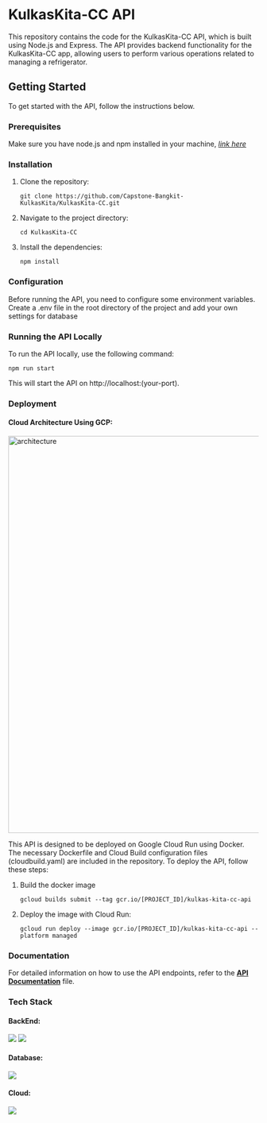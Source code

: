 # KulkasKita-CC API

This repository contains the code for the KulkasKita-CC API, which is built using Node.js and Express. The API provides backend functionality for the KulkasKita-CC app, allowing users to perform various operations related to managing a refrigerator.

## Getting Started

To get started with the API, follow the instructions below.

### Prerequisites

Make sure you have node.js and npm installed in your machine, <a href="https://nodejs.org/en/blog/release">*link here*</a>

### Installation

1. Clone the repository:

   ```shell
   git clone https://github.com/Capstone-Bangkit-KulkasKita/KulkasKita-CC.git
2. Navigate to the project directory:

    ```shell
    cd KulkasKita-CC
3. Install the dependencies:

    ```shell
    npm install

### Configuration

Before running the API, you need to configure some environment variables. Create a .env file in the root directory of the project and add your own settings for database

### Running the API Locally

To run the API locally, use the following command:
 
    npm run start
    
This will start the API on http://localhost:(your-port).

### Deployment

<h4>Cloud Architecture Using GCP:</h4>
<img src="https://github.com/Capstone-Bangkit-KulkasKita/KulkasKita-Documentation/blob/main/Cloud%20Architecture.jpg" alt="architecture" width="800" height="auto" />

This API is designed to be deployed on Google Cloud Run using Docker. The necessary Dockerfile and Cloud Build configuration files (cloudbuild.yaml) are included in the repository. To deploy the API, follow these steps:
1. Build the docker image

      ```shell
      gcloud builds submit --tag gcr.io/[PROJECT_ID]/kulkas-kita-cc-api
2. Deploy the image with Cloud Run:

    ```shell
    gcloud run deploy --image gcr.io/[PROJECT_ID]/kulkas-kita-cc-api --platform managed
### Documentation
For detailed information on how to use the API endpoints, refer to the <a href="https://documenter.getpostman.com/view/27775731/2s93sdXrf5">**API Documentation**</a> file.

### Tech Stack
  <h4>BackEnd:</h4>
  <img src="https://img.shields.io/badge/node.js-6DA55F?style=for-the-badge&logo=node.js&logoColor=white" />
  <img src="https://img.shields.io/badge/Express.js-000000?style=for-the-badge&logo=express&logoColor=white" />
  
  <h4>Database:</h4>
  <img src="https://img.shields.io/badge/postgres-%23316192.svg?style=for-the-badge&logo=postgresql&logoColor=white" />

<h4>Cloud:</h4>
  <img src="https://img.shields.io/badge/Google_Cloud-4285F4?style=for-the-badge&logo=google-cloud&logoColor=white" />
